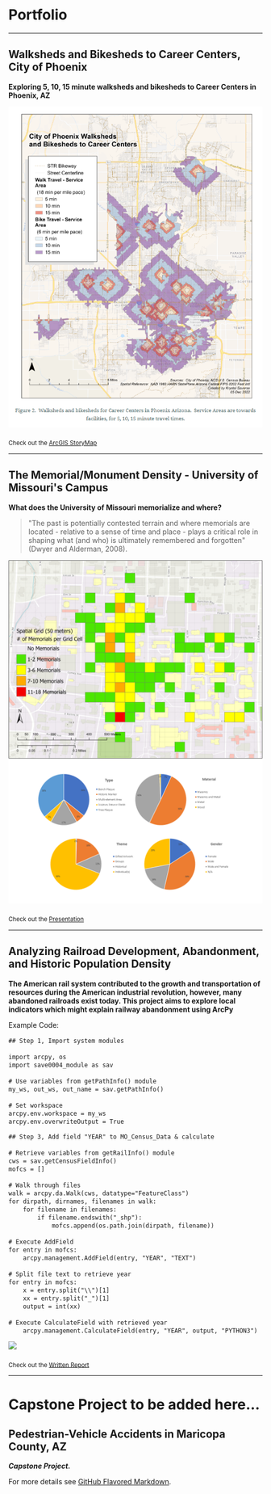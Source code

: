 # Portfolio

---

## Walksheds and Bikesheds to Career Centers, City of Phoenix

**Exploring 5, 10, 15 minute walksheds and bikesheds to Career Centers in Phoenix, AZ**

<img src="images/Walksheds_and_bikesheds.png?raw=true"/>

<sub>Check out the [ArcGIS StoryMap](https://storymaps.arcgis.com/stories/1b23c0736c6140bebdc5611bc529a1d4)</sub>


---

## The Memorial/Monument Density - University of Missouri's Campus

**What does the University of Missouri memorialize and where?**
> "The past is potentially contested terrain and where memorials are located - relative to a sense of time and place - plays a critical role in shaping what (and who) is ultimately remembered and forgotten" (Dwyer and Alderman, 2008).

<img src="images/MemorialDensity(50m)png.png?raw=true"/><img src="images/Chartspptx.png?raw=true"/>

<sub>Check out the [Presentation](https://github.com/ksaves/krystalsaverse.github.io/blob/master/pdf/University%20of%20Missouri%20-%20Memorial%20Landscape.pdf)</sub>


---

## Analyzing Railroad Development, Abandonment, and Historic Population Density

**The American rail system contributed to the growth and transportation of resources during the American industrial revolution, however, many abandoned railroads exist today. This project aims to explore local indicators which might explain railway abandonment using ArcPy**

Example Code:
```
## Step 1, Import system modules

import arcpy, os
import save0004_module as sav

# Use variables from getPathInfo() module
my_ws, out_ws, out_name = sav.getPathInfo()

# Set workspace
arcpy.env.workspace = my_ws
arcpy.env.overwriteOutput = True
```

```
## Step 3, Add field "YEAR" to MO_Census_Data & calculate

# Retrieve variables from getRailInfo() module
cws = sav.getCensusFieldInfo()
mofcs = []

# Walk through files
walk = arcpy.da.Walk(cws, datatype="FeatureClass")
for dirpath, dirnames, filenames in walk:
    for filename in filenames:
        if filename.endswith("_shp"):
            mofcs.append(os.path.join(dirpath, filename))

# Execute AddField            
for entry in mofcs:
    arcpy.management.AddField(entry, "YEAR", "TEXT")

# Split file text to retrieve year
for entry in mofcs:
    x = entry.split("\\")[1]
    xx = entry.split("_")[1]
    output = int(xx)

# Execute CalculateField with retrieved year    
    arcpy.management.CalculateField(entry, "YEAR", output, "PYTHON3")
```

<img src="images/Layout3.png?raw=true"/>

<sub>Check out the [Written Report](https://github.com/ksaves/krystalsaverse.github.io/blob/master/pdf/Written%20Report.pdf)</sub>


---

# Capstone Project to be added here...
## Pedestrian-Vehicle Accidents in Maricopa County, AZ

***Capstone Project.***


For more details see [GitHub Flavored Markdown](https://guides.github.com/features/mastering-markdown/).
